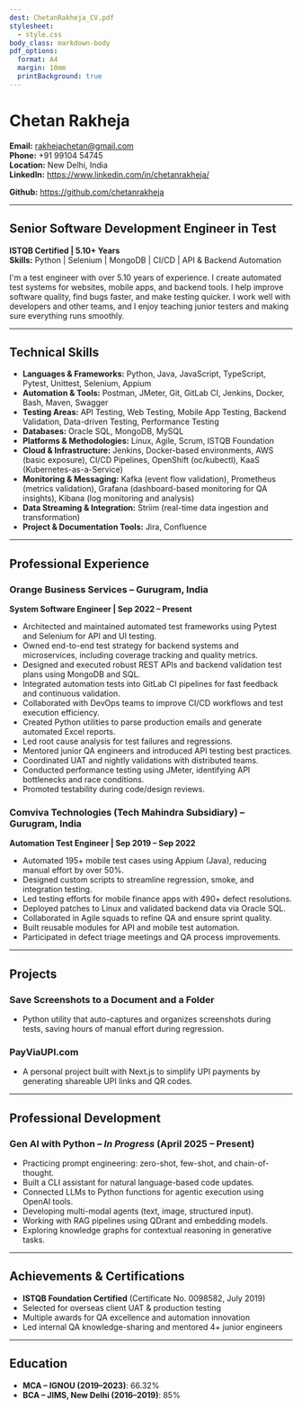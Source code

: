 ```yaml
---
dest: ChetanRakheja_CV.pdf
stylesheet:
  - style.css
body_class: markdown-body
pdf_options:
  format: A4
  margin: 10mm
  printBackground: true
---
```



# Chetan Rakheja

<!-- rakhejachetan@gmail.com | +91 99104 54745 | New Delhi, India  | [LinkedIn](https://www.linkedin.com/in/chetanrakheja/) | [GitHub](https://github.com/chetanrakheja) -->

**Email:** rakhejachetan@gmail.com  
**Phone:** +91 99104 54745  
**Location:** New Delhi, India  
**LinkedIn:** https://www.linkedin.com/in/chetanrakheja/

**Github:** https://github.com/chetanrakheja

---

## Senior Software Development Engineer in Test

**ISTQB Certified | 5.10+ Years**  
**Skills:** Python | Selenium | MongoDB | CI/CD | API & Backend Automation

I'm a test engineer with over 5.10 years of experience. I create automated test systems for websites, mobile apps, and backend tools. I help improve software quality, find bugs faster, and make testing quicker. I work well with developers and other teams, and I enjoy teaching junior testers and making sure everything runs smoothly.

---

## Technical Skills

- **Languages & Frameworks:** Python, Java, JavaScript, TypeScript, Pytest, Unittest, Selenium, Appium  
- **Automation & Tools:** Postman, JMeter, Git, GitLab CI, Jenkins, Docker, Bash, Maven, Swagger  
- **Testing Areas:** API Testing, Web Testing, Mobile App Testing, Backend Validation, Data-driven Testing, Performance Testing  
- **Databases:** Oracle SQL, MongoDB, MySQL  
- **Platforms & Methodologies:** Linux, Agile, Scrum, ISTQB Foundation  
- **Cloud & Infrastructure:** Jenkins, Docker-based environments, AWS (basic exposure), CI/CD Pipelines, OpenShift (oc/kubectl), KaaS (Kubernetes-as-a-Service)  
- **Monitoring & Messaging:** Kafka (event flow validation), Prometheus (metrics validation), Grafana (dashboard-based monitoring for QA insights), Kibana (log monitoring and analysis)  
- **Data Streaming & Integration:** Striim (real-time data ingestion and transformation)  
- **Project & Documentation Tools:** Jira, Confluence  

---

## Professional Experience

### Orange Business Services – Gurugram, India  
**System Software Engineer | Sep 2022 – Present**

- Architected and maintained automated test frameworks using Pytest and Selenium for API and UI testing.  
- Owned end-to-end test strategy for backend systems and microservices, including coverage tracking and quality metrics.  
- Designed and executed robust REST APIs and backend validation test plans using MongoDB and SQL.  
- Integrated automation tests into GitLab CI pipelines for fast feedback and continuous validation.  
- Collaborated with DevOps teams to improve CI/CD workflows and test execution efficiency.  
- Created Python utilities to parse production emails and generate automated Excel reports.  
- Led root cause analysis for test failures and regressions.  
- Mentored junior QA engineers and introduced API testing best practices.  
- Coordinated UAT and nightly validations with distributed teams.  
- Conducted performance testing using JMeter, identifying API bottlenecks and race conditions.  
- Promoted testability during code/design reviews.


### Comviva Technologies (Tech Mahindra Subsidiary) – Gurugram, India  
**Automation Test Engineer | Sep 2019 – Sep 2022**

- Automated 195+ mobile test cases using Appium (Java), reducing manual effort by over 50%.  
- Designed custom scripts to streamline regression, smoke, and integration testing.  
- Led testing efforts for mobile finance apps with 490+ defect resolutions.  
- Deployed patches to Linux and validated backend data via Oracle SQL.  
- Collaborated in Agile squads to refine QA and ensure sprint quality.  
- Built reusable modules for API and mobile test automation.  
- Participated in defect triage meetings and QA process improvements.

---

## Projects
### Save Screenshots to a Document and a Folder  
- Python utility that auto-captures and organizes screenshots during tests, saving hours of manual effort during regression.

### PayViaUPI.com  
- A personal project built with Next.js to simplify UPI payments by generating shareable UPI links and QR codes.

---

## Professional Development
### Gen AI with Python – *In Progress* (April 2025 – Present)
- Practicing prompt engineering: zero-shot, few-shot, and chain-of-thought.  
- Built a CLI assistant for natural language-based code updates.  
- Connected LLMs to Python functions for agentic execution using OpenAI tools.  
- Developing multi-modal agents (text, image, structured input).  
- Working with RAG pipelines using QDrant and embedding models.  
- Exploring knowledge graphs for contextual reasoning in generative tasks.

---

## Achievements & Certifications
- **ISTQB Foundation Certified** (Certificate No. 0098582, July 2019)  
- Selected for overseas client UAT & production testing  
- Multiple awards for QA excellence and automation innovation  
- Led internal QA knowledge-sharing and mentored 4+ junior engineers  

---

## Education
- **MCA – IGNOU (2019–2023)**: 66.32%  
- **BCA – JIMS, New Delhi (2016–2019)**: 85%
